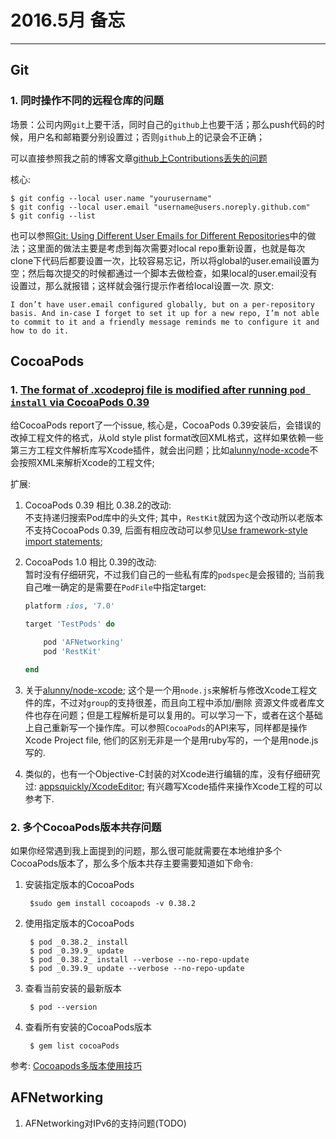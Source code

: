 # 2016.5月 备忘
---



## Git

### 1. 同时操作不同的远程仓库的问题

场景：公司内网`git`上要干活，同时自己的`github`上也要干活；那么push代码的时候，用户名和邮箱要分别设置过；否则`github`上的记录会不正确；

可以直接参照我之前的博客文章[github上Contributions丢失的问题](http://agger0207.github.io/blog/2016/01/01/githubshang-contributionsdiu-shi-de-wen-ti/)

核心:

	$ git config --local user.name "yourusername"
	$ git config --local user.email "username@users.noreply.github.com"
	$ git config --list

也可以参照[Git: Using Different User Emails for Different Repositories](https://orrsella.com/2013/08/10/git-using-different-user-emails-for-different-repositories/)中的做法；这里面的做法主要是考虑到每次需要对local repo重新设置，也就是每次clone下代码后都要设置一次，比较容易忘记，所以将global的user.email设置为空；然后每次提交的时候都通过一个脚本去做检查，如果local的user.email没有设置过，那么就报错；这样就会强行提示作者给local设置一次. 原文: 

	I don’t have user.email configured globally, but on a per-repository basis. And in-case I forget to set it up for a new repo, I’m not able to commit to it and a friendly message reminds me to configure it and how to do it.

## CocoaPods

### 1. [The format of .xcodeproj file is modified after running `pod install` via CocoaPods 0.39](https://github.com/CocoaPods/CocoaPods/issues/5416)

给CocoaPods report了一个issue, 核心是，CocoaPods 0.39安装后，会错误的改掉工程文件的格式，从old style plist format改回XML格式，这样如果依赖一些第三方工程文件解析库写Xcode插件，就会出问题；比如[alunny/node-xcode](https://github.com/alunny/node-xcode)不会按照XML来解析Xcode的工程文件;

扩展:

1. CocoaPods 0.39 相比 0.38.2的改动:   
	不支持递归搜索Pod库中的头文件;  其中，`RestKit`就因为这个改动所以老版本不支持CocoaPods 0.39, 后面有相应改动可以参见[Use framework-style import statements](https://github.com/RestKit/RestKit/pull/2310/commits); 
2. CocoaPods 1.0 相比 0.39的改动:   
	暂时没有仔细研究，不过我们自己的一些私有库的`podspec`是会报错的; 当前我自己唯一确定的是需要在`PodFile`中指定target: 
	
	```ruby
	platform :ios, '7.0'

	target 'TestPods' do
	
		pod 'AFNetworking'
		pod 'RestKit'

	end
	```
3. 关于[alunny/node-xcode](https://github.com/alunny/node-xcode); 这个是一个用`node.js`来解析与修改Xcode工程文件的库，不过对`group`的支持很差，而且向工程中添加/删除 资源文件或者库文件也存在问题；但是工程解析是可以复用的。可以学习一下，或者在这个基础上自己重新写一个操作库。可以参照`CocoaPods`的API来写，同样都是操作Xcode Project file, 他们的区别无非是一个是用ruby写的，一个是用node.js写的.
4. 类似的，也有一个Objective-C封装的对Xcode进行编辑的库，没有仔细研究过: [appsquickly/XcodeEditor](https://github.com/appsquickly/XcodeEditor); 有兴趣写Xcode插件来操作Xcode工程的可以参考下.

### 2. 多个CocoaPods版本共存问题
如果你经常遇到我上面提到的问题，那么很可能就需要在本地维护多个CocoaPods版本了，那么多个版本共存主要需要知道如下命令:

1. 安装指定版本的CocoaPods
		
		$sudo gem install cocoapods -v 0.38.2

2. 使用指定版本的CocoaPods
		
		$ pod _0.38.2_ install
		$ pod _0.39.9_ update
		$ pod _0.38.2_ install --verbose --no-repo-update
		$ pod _0.39.9_ update --verbose --no-repo-update

3. 查看当前安装的最新版本

		$ pod --version
		
4. 查看所有安装的CocoaPods版本
		
		$ gem list cocoaPods
		
参考: [Cocoapods多版本使用技巧](http://www.jianshu.com/p/226d47bde47d)

## AFNetworking

1. AFNetworking对IPv6的支持问题(TODO)